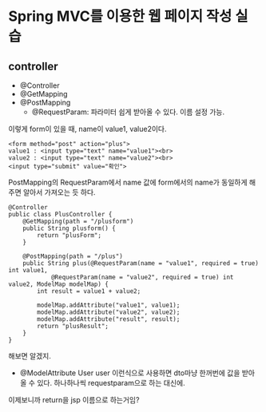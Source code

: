 # Spring MVC를 이용한 웹 페이지 작성 실습

## controller
- @Controller
- @GetMapping
- @PostMapping
  - @RequestParam: 파라미터 쉽게 받아올 수 있다. 이름 설정 가능.

이렇게 form이 있을 때, name이 value1, value2이다.
```
<form method="post" action="plus">  
value1 : <input type="text" name="value1"><br>
value2 : <input type="text" name="value2"><br>
<input type="submit" value="확인"> 
```

PostMapping의 RequestParam에서 name 값에 form에서의 name가 동일하게 해주면 알아서 가져오는 듯 하다.
```
@Controller
public class PlusController {
	@GetMapping(path = "/plusform")
	public String plusform() {
		return "plusForm";
	}

	@PostMapping(path = "/plus")
	public String plus(@RequestParam(name = "value1", required = true) int value1,
			@RequestParam(name = "value2", required = true) int value2, ModelMap modelMap) {
		int result = value1 + value2;

		modelMap.addAttribute("value1", value1);
		modelMap.addAttribute("value2", value2);
		modelMap.addAttribute("result", result);
		return "plusResult";
	}
}

```

해보면 알겠지.

- @ModelAttribute User user 이런식으로 사용하면 dto마냥 한꺼번에 값을 받아올 수 있다. 하나하나씩 requestparam으로 하는 대신에.


이제보니까 return을 jsp 이름으로 하는거임?

